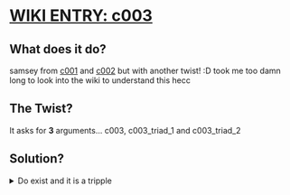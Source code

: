 # [WIKI ENTRY: c003](https://wiki.hackmud.com/upgrades/locks/c003)


## What does it do?

samsey from [c001](./c001.md) and [c002](./c002.md) but with another twist! :D
took me too damn long to look into the wiki to understand this hecc


## The Twist?

It asks for **3** arguments...
c003, c003_triad_1 and c003_triad_2


## Solution?

<details><summary>Do exist and it is a tripple</summary>

>c003:"green", c003_triad_1:"orange", c003_triad_2:"purple"
>c003:"lime", c003_triad_1:"red", c003_triad_2:"blue"
>c003:"yellow", c003_triad_1:"purple", c003_triad_2:"cyan"
>c003:"orange", c003_triad_1:"blue", c003_triad_2:"green"
>c003:"red", c003_triad_1:"cyan", c003_triad_2:"lime"
>c003:"purple", c003_triad_1:"green", c003_triad_2:"yellow"
>c003:"blue", c003_triad_1:"lime", c003_triad_2:"orange"
>c003:"cyan", c003_triad_1:"yellow", c003_triad_2:"red"

</details>

